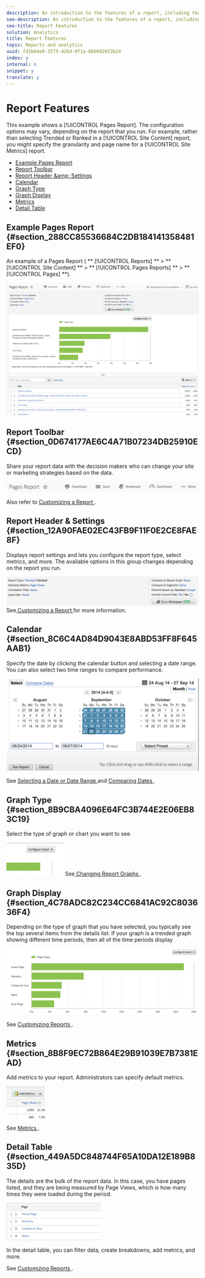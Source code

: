 ```yaml
---
description: An introduction to the features of a report, including the toolbar, calendar, and detail table.
seo-description: An introduction to the features of a report, including the toolbar, calendar, and detail table.
seo-title: Report Features
solution: Analytics
title: Report Features
topic: Reports and analytics
uuid: fd1b04e0-3275-426d-9f1a-8bb602023b24
index: y
internal: n
snippet: y
translate: y
---
```


# Report Features

This example shows a [!UICONTROL  Pages Report]. The configuration options may vary, depending on the report that you run. For example, rather than selecting Trended or Ranked in a [!UICONTROL  Site Content] report, you might specify the granularity and page name for a [!UICONTROL  Site Metrics] report. 

* [ Example Pages Report ](../../reports_analytics_bucket/overview_(2)/report_overview.md#section_288CC85536684C2DB184141358481EF0)
* [ Report Toolbar ](../../reports_analytics_bucket/overview_(2)/report_overview.md#section_0D674177AE6C4A71B07234DB25910ECD)
* [ Report Header &amp;amp; Settings ](../../reports_analytics_bucket/overview_(2)/report_overview.md#section_12A90FAE02EC43FB9F11F0E2CE8FAE8F)
* [ Calendar ](../../reports_analytics_bucket/overview_(2)/report_overview.md#section_8C6C4AD84D9043E8ABD53FF8F645AAB1)
* [ Graph Type ](../../reports_analytics_bucket/overview_(2)/report_overview.md#section_8B9CBA4096E64FC3B744E2E06EB83C19)
* [ Graph Display ](../../reports_analytics_bucket/overview_(2)/report_overview.md#section_4C78ADC82C234CC6841AC92C803636F4)
* [ Metrics ](../../reports_analytics_bucket/overview_(2)/report_overview.md#section_8B8F9EC72B864E29B91039E7B7381EAD)
* [ Detail Table ](../../reports_analytics_bucket/overview_(2)/report_overview.md#section_449A5DC848744F65A10DA12E189B835D)

## Example Pages Report {#section_288CC85536684C2DB184141358481EF0}

An example of a Pages Report ( ** [!UICONTROL  Reports] ** > ** [!UICONTROL  Site Content] ** > ** [!UICONTROL  Pages Reports] ** > ** [!UICONTROL  Pages] **). 

![](../../assets/pages_report.png) 

## Report Toolbar {#section_0D674177AE6C4A71B07234DB25910ECD}

Share your report data with the decision makers who can change your site or marketing strategies based on the data. 

![](../../assets/toolbar.png) 

Also refer to [ Customizing a Report ](../../reports_analytics_bucket/reports_customize.md#concept_F042066264564438BFB35FC46EB638DF). 

## Report Header &amp; Settings {#section_12A90FAE02EC43FB9F11F0E2CE8FAE8F}

Displays report settings and lets you configure the report type, select metrics, and more. The available options in this group changes depending on the report you run. 

![](../../assets/settings_header.png) 
See[ Customizing a Report ](../../reports_analytics_bucket/reports_customize.md#concept_F042066264564438BFB35FC46EB638DF) for more information. 
## Calendar {#section_8C6C4AD84D9043E8ABD53FF8F645AAB1}

Specify the date by clicking the calendar button and selecting a date range. You can also select two time ranges to compare performance. 

![](../../assets/calendar_large.png) 

See [ Selecting a Date or Date Range ](../../reports_analytics_bucket/reports_customize/customizing_reports_overview.md#task_9BEF7D4D839A4748B76E8500D1406C34) and [ Comparing Dates ](../../reports_analytics_bucket/reports_customize/customizing_reports_overview.md#task_95155C3700774B709F5FB81AE96B0824). 

## Graph Type {#section_8B9CBA4096E64FC3B744E2E06EB83C19}

Select the type of graph or chart you want to see. 

![](../../assets/graph_type.png) 
See[ Changing Report Graphs ](../../reports_analytics_bucket/reports_customize/t_reports_graphs.md#task_B290BF0B82124111AA19B3F3ACED500A). 
## Graph Display {#section_4C78ADC82C234CC6841AC92C803636F4}

Depending on the type of graph that you have selected, you typically see the top several items from the details list. If your graph is a trended graph showing different time periods, then all of the time periods display 

![](../../assets/graph.png) 

See [ Customizing Reports ](../../reports_analytics_bucket/reports_customize.md#concept_F042066264564438BFB35FC46EB638DF). 

## Metrics {#section_8B8F9EC72B864E29B91039E7B7381EAD}

Add metrics to your report. Administrators can specify default metrics. 

![](../../assets/metrics.png) 

See [ Metrics ](../../reports_analytics_bucket/metrics.md#concept_EB00207C07BD4481AB116E62EC24E686). 

## Detail Table {#section_449A5DC848744F65A10DA12E189B835D}

The details are the bulk of the report data. In this case, you have pages listed, and they are being measured by Page Views, which is how many times they were loaded during the period. 

![](../../assets/detail.png) 

In the detail table, you can filter data, create breakdowns, add metrics, and more. 

See [ Customizing Reports ](../../reports_analytics_bucket/reports_customize.md#concept_F042066264564438BFB35FC46EB638DF). 
